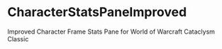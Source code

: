 # CharacterStatsPaneImproved
Improved Character Frame Stats Pane for World of Warcraft Cataclysm Classic

